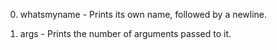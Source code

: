 0. whatsmyname - Prints its own name, followed by a newline.

1. args - Prints the number of arguments passed to it.
